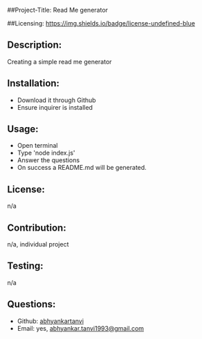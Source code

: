 ##Project-Title: Read Me generator

##Licensing:
https://img.shields.io/badge/license-undefined-blue

## Description:

Creating a simple read me generator

## Installation:

- Download it through Github
- Ensure inquirer is installed

## Usage:

- Open terminal
- Type 'node index.js'
- Answer the questions
- On success a README.md will be generated.

## License:

n/a

## Contribution:

n/a, individual project

## Testing:

n/a

## Questions:

- Github: [abhyankartanvi](https://github.com/undefined)
- Email: yes, abhyankar.tanvi1993@gmail.com
